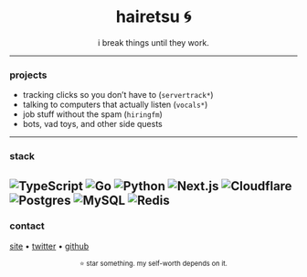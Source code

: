 <h1 align="center">hairetsu 🌀</h1>
<p align="center">
  i break things until they work.
</p>

---

### projects
- tracking clicks so you don’t have to (`servertrack*`)  
- talking to computers that actually listen (`vocals*`)  
- job stuff without the spam (`hiringfm`)  
- bots, vad toys, and other side quests

---

### stack
![TypeScript](https://img.shields.io/badge/-TypeScript-3178C6?logo=typescript&logoColor=white)
![Go](https://img.shields.io/badge/-Go-00ADD8?logo=go&logoColor=white)
![Python](https://img.shields.io/badge/-Python-3776AB?logo=python&logoColor=white)
![Next.js](https://img.shields.io/badge/-Next.js-000000?logo=next.js&logoColor=white)
![Cloudflare](https://img.shields.io/badge/-Cloudflare-F38020?logo=cloudflare&logoColor=white)
![Postgres](https://img.shields.io/badge/-Postgres-4169E1?logo=postgresql&logoColor=white)
![MySQL](https://img.shields.io/badge/-Mysql-4169E1?logo=mysql&logoColor=white)
![Redis](https://img.shields.io/badge/-Redis-4169E1?logo=redis&logoColor=white)
---

### contact
[site](https://hairetsu.com) • [twitter](https://twitter.com/hairetsu) • [github](https://github.com/hairetsucodes)

<p align="center">
  <sub>⭐ star something. my self-worth depends on it.</sub>
</p>
